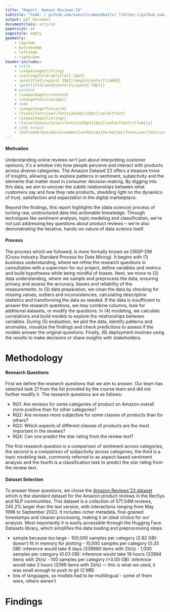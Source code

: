 ```yaml
---
title: "Report: Amazon Reviews'23"
subtitle: "Code: [`github.com/sueszli/amazeballs/`](https://github.com/sueszli/amazeballs/)"
output: pdf_document
documentclass: article
papersize: a4
pagestyle: empty
geometry:
    - top=5mm
    - bottom=5mm
    - left=5mm
    - right=5mm
header-includes:
    # title
    - \usepackage{titling}
    - \setlength{\droptitle}{-15pt}
    - \pretitle{\vspace{-30pt}\begin{center}\LARGE}
    - \posttitle{\end{center}\vspace{-70pt}}    
    # content
    - \usepackage{scrextend}
    - \changefontsizes{8pt}
    # code
    - \usepackage{fancyvrb}
    - \fvset{fontsize=\fontsize{6pt}{6pt}\selectfont}
    - \usepackage{listings}
    - \lstset{basicstyle=\fontsize{6pt}{6pt}\selectfont\ttfamily}
    # code output
    - \DefineVerbatimEnvironment{verbatim}{Verbatim}{fontsize=\fontsize{6pt}{6pt}}
---
```


<!-- 

https://tuwel.tuwien.ac.at/pluginfile.php/4247741/mod_resource/content/1/DOPP2024_Exercise2.pdf

this is just as much about the "data science process" as it is about the results.

this is an open ended task.

we're free to pick whatever dataset we like, and modify questions with supervisor's approval.

deliverables:

- plan / review meeting document (1 page)
        - research questions
        - datasets planned to use
        - methodology to answer questions
        - division of work
- report (2 pages)
        - management summary document
        - main insights
- a single jupyter notebook
        - like a more verbose version of the report
- presentation (10min)

-->

#### Motivation

Understanding online reviews isn't just about interpreting customer opinions; it's a window into how people perceive and interact with products across diverse categories. The Amazon Dataset'23 offers a treasure trove of insights, allowing us to explore patterns in sentiment, subjectivity and the elements that matter most in consumer decision-making. By digging into this data, we aim to uncover the subtle relationships between what customers say and how they rate products, shedding light on the dynamics of trust, satisfaction and expectation in the digital marketplace.

Beyond the findings, this report highlights the (data science) process of turning raw, unstructured data into actionable knowledge. Through techniques like sentiment analysis, topic modeling and classification, we're not just addressing key questions about product reviews – we're also demonstrating the iterative, hands-on nature of data science itself.

#### Process

The process which we followed, is more formally known as CRISP-DM (Cross-Industry Standard Process for Data Mining). It begins with (1) business understanding, where we refine the research questions in consultation with a supervisor for our project, define variables and metrics and build hypotheses while being mindful of biases. Next, we move to (2) data understanding, where we sample and preprocess the data, ensuring privacy and assess the accuracy, biases and reliability of the measurements. In (3) data preparation, we clean the data by checking for missing values, outliers and inconsistencies, calculating descriptive statistics and transforming the data as needed. If the data is insufficient to answer the research questions, we may combine columns, look for additional datasets, or modify the questions. In (4) modeling, we calculate correlations and build models to explore the relationships between variables. During (5) evaluation, we plot the data, identify patterns and anomalies, visualize the findings and check predictions to assess if the models answer the original questions. Finally, (6) deployment involves using the results to make decisions or share insights with stakeholders.

# Methodology

#### Research Questions

First we define the research questions that we aim to answer. Our team has selected task 21 from the list provided by the course team and did not further modify it. The research questions are as follows:

- RQ1: Are reviews for some categories of product on Amazon overall more positive than for other categories?
- RQ2: Are reviews more subjective for some classes of products than for others?
- RQ3: Which aspects of different classes of products are the most important in the reviews?
- RQ4: Can one predict the star rating from the review text?

The first research question is a comparison of sentiment across categories, the second is a comparison of subjectivity across categories, the third is a topic modeling task, commonly referred to as aspect-based sentiment analysis and the fourth is a classification task to predict the star rating from the review text.

<!-- Which dataset(s) did you choose? Why? -->

#### Dataset Selection

To answer these questions, we chose the [Amazon Reviews'23 dataset](https://huggingface.co/datasets/McAuley-Lab/Amazon-Reviews-2023) which is the standard dataset for the Amazon product reviews in the RecSys and NLP communities. This dataset is a collection of 571.54M reviews, 245.2% larger than the last version, with interactions ranging from May 1996 to September 2023. It includes richer metadata, fine-grained timestamps and cleaner processing, making it an ideal choice for our analysis. Most importantly it is easily accessible through the Hugging Face Datasets library, which simplifies the data loading and preprocessing steps.

<!-- How did you clean/transform the data? Why? -->

- sample because too large
        - 100,000 samples per category (2.92 GB): doesn't fit in memory for plotting
        - 10,000 samples per category (0.33 GB): inference would take 8 days (339880 items with 2it/s)
        - 1,000 samples per category (0.03 GB): inference would take 19 hours (33994 items with 2it/s)
        - 100 samples per category (<0.00 GB): inference would take 2 hours (3399 items with 2it/s) — this is what we used, it was small enough to push to git (2 MB)
- lots of languages, so models had to be multilingual
        - some of them were, others weren't

<!-- How did you solve the problem of missing values? Why? -->

<!-- What questions did you ask of the data? Why were these good questions? -->

<!-- What were the answers to these questions? How did you obtain them? Do the answers make sense? -->

<!-- Were there any difficulties in analysing the data? -->

<!-- What were the key insights obtained? -->

<!-- What are potential biases in the data and analysis? -->

<!-- Which Data Science tools and techniques were learned during this exercise? -->

<!-- How was the work divided up between the members of the group? -->

# Findings
